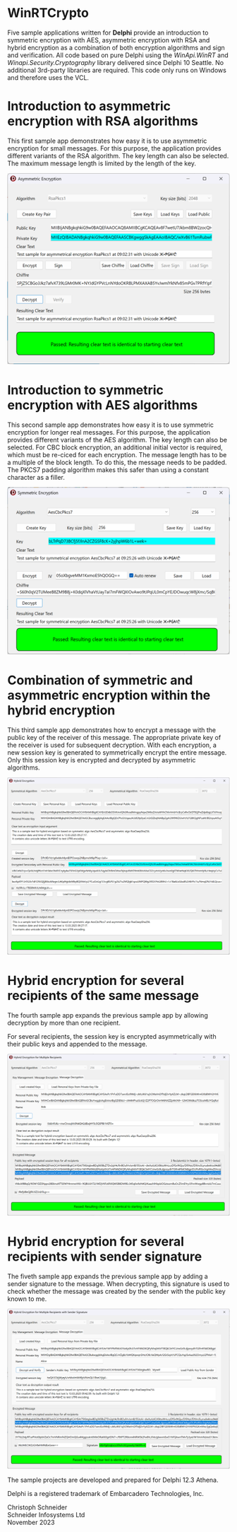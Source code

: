 # WinRTCrypto
Five sample applications written for **Delphi** provide an introduction to symmetric encryption with AES, asymmetric encryption with RSA and hybrid encryption as a combination of both encryption algorithms and sign and verification. 
All code based on pure Delphi using the _WinApi.WinRT_ and _Winapi.Security.Cryptography_ library delivered since Delphi 10 Seattle. No additional 3rd-party libraries are required. 
This code only runs on Windows and therefore uses the VCL.

# Introduction to asymmetric encryption with RSA algorithms

This first sample app demonstrates how easy it is to use asymmetric encryption for small messages.
For this purpose, the application provides different variants of the RSA algorithm. The key length can also be selected.
The maximum message length is limited by the length of the key.

![AsymmetricEncryption App in Action](AsymmetricEncryption.png)

# Introduction to symmetric encryption with AES algorithms

This second sample app demonstrates how easy it is to use symmetric encryption for longer real messages.
For this purpose, the application provides different variants of the AES algorithm. The key length can also be selected.
For CBC block encryption, an additional initial vector is required, which must be re-ciced for each encryption.
The message length has to be a multiple of the block length. To do this, the message needs to be padded. The PKCS7 padding algorithm makes this safer than using a constant character as a filler.

![SymmetricEncryption App in Action](SymmetricEncryption.png)

# Combination of symmetric and asymmetric encryption within the hybrid encryption 

This third sample app demonstrates how to encrypt a message with the public key of the receiver of this message. 
The appropriate private key of the receiver is used for subsequent decryption. 
With each encryption, a new session key is generated to symmetrically encrypt the entire message. 
Only this session key is encrypted and decrypted by asymmetric algorithms. 

![HybridEncryption App in Action](HybridEncryptionApp.png)

# Hybrid encryption for several recipients of the same message 

The fourth sample app expands the previous sample app by allowing decryption by more than one recipient.

For several recipients, the session key is encrypted asymmetrically with their public keys and appended to the message.

![MultiRecipientHybridEncryption App in Action](MultiRecipientHybridEncryptionApp.png)

# Hybrid encryption for several recipients with sender signature 

The fiveth sample app expands the previous sample app by adding a sender signature to the message. 
When decrypting, this signature is used to check whether the message was created by the sender with the public key known to me.  

![MultiRecipientHybridEncryptionSign App in Action](MultiRecipientHybridEncryptionWithSignApp.png)

The sample projects are developed and prepared for Delphi 12.3 Athena.

Delphi is a registered trademark of Embarcadero Technologies, Inc.

Christoph Schneider<br>
Schneider Infosystems Ltd<br> 
November 2023
